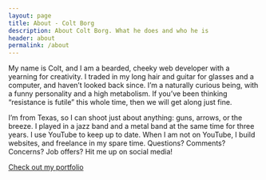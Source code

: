 ```yaml
---
layout: page
title: About - Colt Borg
description: About Colt Borg. What he does and who he is
header: about
permalink: /about
---
```


My name is Colt, and I am a bearded, cheeky web developer with a yearning for creativity. I traded in my long hair and guitar for glasses and a computer, and haven’t looked back since. I’m a naturally curious being, with a funny personality and a high metabolism. If you’ve been thinking “resistance is futile” this whole time, then we will get along just fine.

I’m from Texas, so I can shoot just about anything: guns, arrows, or the breeze. I played in a jazz band and a metal band at the same time for three years. I use YouTube to keep up to date. When I am not on YouTube, I build websites, and freelance in my spare time. Questions? Comments? Concerns? Job offers? Hit me up on social media!

<div class="cta-container">
  <a class="cta" href="{{ "/work/" | prepend: site.baseurl }}">Check out my portfolio</a>
</div>
